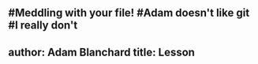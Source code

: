 #Meddling with your file!
#Adam doesn't like git
#I really don't
---
author: Adam Blanchard
title: Lesson
---
